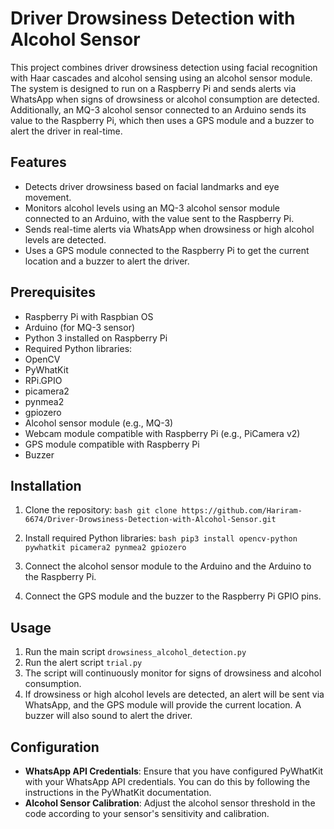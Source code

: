 # Driver Drowsiness Detection with Alcohol Sensor

This project combines driver drowsiness detection using facial recognition with Haar cascades and alcohol sensing using an alcohol sensor module. The system is designed to run on a Raspberry Pi and sends alerts via WhatsApp when signs of drowsiness or alcohol consumption are detected. Additionally, an MQ-3 alcohol sensor connected to an Arduino sends its value to the Raspberry Pi, which then uses a GPS module and a buzzer to alert the driver in real-time.

## Features

- Detects driver drowsiness based on facial landmarks and eye movement.
- Monitors alcohol levels using an MQ-3 alcohol sensor module connected to an Arduino, with the value sent to the Raspberry Pi.
- Sends real-time alerts via WhatsApp when drowsiness or high alcohol levels are detected.
- Uses a GPS module connected to the Raspberry Pi to get the current location and a buzzer to alert the driver.

## Prerequisites

- Raspberry Pi with Raspbian OS
- Arduino (for MQ-3 sensor)
- Python 3 installed on Raspberry Pi
- Required Python libraries:
 - OpenCV
 - PyWhatKit
 - RPi.GPIO
 - picamera2
 - pynmea2
 - gpiozero
- Alcohol sensor module (e.g., MQ-3)
- Webcam module compatible with Raspberry Pi (e.g., PiCamera v2)
- GPS module compatible with Raspberry Pi
- Buzzer

## Installation

1. Clone the repository:
```bash git clone https://github.com/Hariram-6674/Driver-Drowsiness-Detection-with-Alcohol-Sensor.git```

2. Install required Python libraries:
```bash pip3 install opencv-python pywhatkit picamera2 pynmea2 gpiozero```

3. Connect the alcohol sensor module to the Arduino and the Arduino to the Raspberry Pi.
4. Connect the GPS module and the buzzer to the Raspberry Pi GPIO pins.

## Usage

1. Run the main script `drowsiness_alcohol_detection.py`
2. Run the alert script `trial.py`
3. The script will continuously monitor for signs of drowsiness and alcohol consumption.
4. If drowsiness or high alcohol levels are detected, an alert will be sent via WhatsApp, and the GPS module will provide the current location. A buzzer will also sound to alert the driver.

## Configuration

- **WhatsApp API Credentials**: Ensure that you have configured PyWhatKit with your WhatsApp API credentials. You can do this by following the instructions in the PyWhatKit documentation.
- **Alcohol Sensor Calibration**: Adjust the alcohol sensor threshold in the code according to your sensor's sensitivity and calibration.






